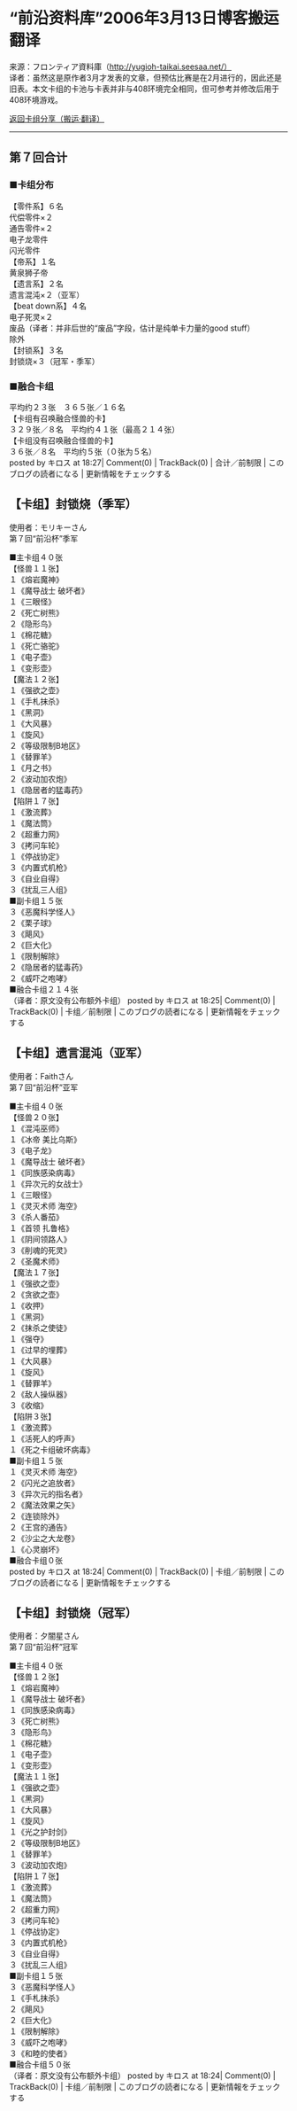 # “前沿资料库”2006年3月13日博客搬运翻译
来源：フロンティア資料庫（http://yugioh-taikai.seesaa.net/）  
译者：虽然这是原作者3月才发表的文章，但预估比赛是在2月进行的，因此还是旧表。本文卡组的卡池与卡表并非与408环境完全相同，但可参考并修改后用于408环境游戏。  

[返回卡组分享（搬运·翻译）](../Deck_Transport.html)  

---

## 第７回合计
### ■卡组分布  
【零件系】６名  
代偿零件×２  
通告零件×２  
电子龙零件  
闪光零件  
【帝系】１名  
黄泉狮子帝  
【遗言系】２名  
遗言混沌×２（亚军）  
【beat down系】４名  
电子死灵×２  
废品（译者：并非后世的“废品”字段，估计是纯单卡力量的good stuff）  
除外  
【封锁系】３名  
封锁烧×３（冠军・季军）  

### ■融合卡组  
平均约２３张　３６５张／１６名  
【卡组有召唤融合怪兽的卡】  
３２９张／８名　平均约４１张（最高２１４张）  
【卡组没有召唤融合怪兽的卡】  
３６张／８名　平均约５张（０张为５名）  
posted by キロス at 18:27| Comment(0) | TrackBack(0) | 合计／前制限 | このブログの読者になる | 更新情報をチェックする  



## 【卡组】封锁烧（季军）
使用者：モリキーさん  
第７回“前沿杯”季军  

■主卡组４０张  
【怪兽１１张】  
１《熔岩魔神》  
１《魔导战士 破坏者》  
１《三眼怪》  
２《死亡树熊》  
２《隐形鸟》  
１《棉花糖》  
１《死亡骆驼》  
１《电子壶》  
１《变形壶》  
【魔法１２张】  
１《强欲之壶》  
１《手札抹杀》  
１《黑洞》  
１《大风暴》  
１《旋风》  
２《等级限制B地区》  
１《替罪羊》  
１《月之书》  
２《波动加农炮》  
１《隐居者的猛毒药》  
【陷阱１７张】  
１《激流葬》  
１《魔法筒》  
２《超重力网》  
３《拷问车轮》  
１《停战协定》  
３《内置式机枪》  
３《自业自得》  
３《扰乱三人组》  
■副卡组１５张  
３《恶魔科学怪人》  
２《栗子球》  
３《飓风》  
２《巨大化》  
１《限制解除》  
２《隐居者的猛毒药》  
２《威吓之咆哮》  
■融合卡组２１４张  
（译者：原文没有公布额外卡组）
posted by キロス at 18:25| Comment(0) | TrackBack(0) | 卡组／前制限 | このブログの読者になる | 更新情報をチェックする  



## 【卡组】遗言混沌（亚军）
使用者：Faithさん  
第７回“前沿杯”亚军  

■主卡组４０张  
【怪兽２０张】  
１《混沌巫师》  
１《冰帝 美比乌斯》  
３《电子龙》  
１《魔导战士 破坏者》  
１《同族感染病毒》  
１《异次元的女战士》  
１《三眼怪》  
１《灵灭术师 海空》  
３《杀人番茄》  
１《首领 扎鲁格》  
１《阴间领路人》  
３《削魂的死灵》  
２《圣魔术师》  
【魔法１７张】  
１《强欲之壶》  
２《贪欲之壶》  
１《收押》  
１《黑洞》  
２《抹杀之使徒》  
１《强夺》  
１《过早的埋葬》  
１《大风暴》  
１《旋风》  
１《替罪羊》  
２《敌人操纵器》  
３《收缩》  
【陷阱３张】  
１《激流葬》  
１《活死人的呼声》  
１《死之卡组破坏病毒》  
■副卡组１５张  
１《灵灭术师 海空》  
２《闪光之追放者》  
３《异次元的指名者》  
２《魔法效果之矢》  
２《连锁除外》  
２《王宫的通告》  
２《沙尘之大龙卷》  
１《心灵崩坏》  
■融合卡组０张  
posted by キロス at 18:24| Comment(0) | TrackBack(0) | 卡组／前制限 | このブログの読者になる | 更新情報をチェックする  



## 【卡组】封锁烧（冠军）
使用者：夕闇星さん  
第７回“前沿杯”冠军  

■主卡组４０张  
【怪兽１２张】  
１《熔岩魔神》  
１《魔导战士 破坏者》  
１《同族感染病毒》  
３《死亡树熊》  
３《隐形鸟》  
１《棉花糖》  
１《电子壶》  
１《变形壶》  
【魔法１１张】  
１《强欲之壶》  
１《黑洞》  
１《大风暴》  
１《旋风》  
１《光之护封剑》  
２《等级限制B地区》  
１《替罪羊》  
３《波动加农炮》  
【陷阱１７张】  
１《激流葬》  
１《魔法筒》  
２《超重力网》  
３《拷问车轮》  
１《停战协定》  
３《内置式机枪》  
３《自业自得》  
３《扰乱三人组》  
■副卡组１５张  
３《恶魔科学怪人》  
１《手札抹杀》  
２《飓风》  
２《巨大化》  
１《限制解除》  
３《威吓之咆哮》  
３《和睦的使者》  
■融合卡组５０张  
（译者：原文没有公布额外卡组）
posted by キロス at 18:24| Comment(0) | TrackBack(0) | 卡组／前制限 | このブログの読者になる | 更新情報をチェックする  